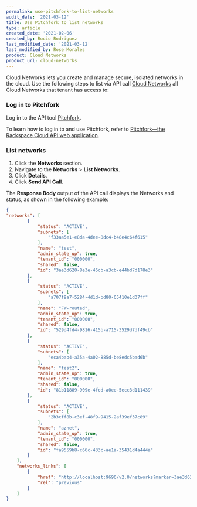 ```yaml
---
permalink: use-pitchfork-to-list-networks
audit_date: '2021-03-12'
title: Use Pitchfork to list networks
type: article
created_date: '2021-02-06'
created_by: Rocio Rodriguez
last_modified_date: '2021-03-12'
last_modified_by: Rose Morales
product: Cloud Networks
product_url: cloud-networks
---
```


Cloud Networks lets you create and manage secure, isolated networks in the
cloud. Use the following steps to list via API call
[Cloud Networks](https://docs.rackspace.com/support/how-to/cloud-networks) all Cloud
Networks that tenant has access to:

### Log in to Pitchfork

Log in to the API tool [Pitchfork](https://pitchfork.rax.io/).

To learn how to log in to and use Pitchfork, refer to 
[Pitchfork—the Rackspace Cloud API web application](https://docs-ospc.rackspace.com/support/how-to/cloud-servers/pitchfork-the-rackspace-cloud-api-web-application).

### List networks

1. Click the **Networks** section.
2. Navigate to the **Networks** > **List Networks**.
3. Click **Details**.
4. Click **Send API Call**.

The **Response Body** output of the API call displays the Networks and status, as shown in the following example:

```json
{
"networks": [
        {
            "status": "ACTIVE", 
            "subnets": [
                "f33aa5e1-e8da-4dee-8dc4-b48e4c64f615"
            ], 
            "name": "test", 
            "admin_state_up": true, 
            "tenant_id": "000000", 
            "shared": false, 
            "id": "3ae3d620-8e3e-45cb-a3cb-e44bd7d178e3"
        }, 
        {
            "status": "ACTIVE", 
            "subnets": [
                "a707f9a7-5284-4d1d-bd80-65410e1d37ff"
            ], 
            "name": "FW-routed", 
            "admin_state_up": true, 
            "tenant_id": "000000", 
            "shared": false, 
            "id": "529d4fd4-9816-415b-a715-3529d7df49cb"
        }, 
        {
            "status": "ACTIVE", 
            "subnets": [
                "eca4bab4-a35a-4a02-885d-be8edc5bad6b"
            ], 
            "name": "test2", 
            "admin_state_up": true, 
            "tenant_id": "000000", 
            "shared": false, 
            "id": "81b11889-909e-4fcd-a0ee-5ecc3d111439"
        }, 
        {
            "status": "ACTIVE", 
            "subnets": [
                "2b3cff8b-c3ef-48f9-9415-2af39ef37c89"
            ], 
            "name": "aznet", 
            "admin_state_up": true, 
            "tenant_id": "000000", 
            "shared": false, 
            "id": "fa9559b8-c66c-433c-ae1a-35431d4a444a"
        }
    ], 
    "networks_links": [
        {
            "href": "http://localhost:9696/v2.0/networks?marker=3ae3d621-8e3e-45cb-a3cb-e44bd7d178e2&page_reverse=True", 
            "rel": "previous"
        }
    ]
}
```

